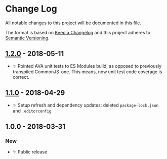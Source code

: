 # Change Log

All notable changes to this project will be documented in this file.

The format is based on [Keep a Changelog](http://keepachangelog.com/)
and this project adheres to [Semantic Versioning](http://semver.org/).

## [1.2.0] - 2018-05-11

* ✨ Pointed AVA unit tests to ES Modules build, as opposed to previously transpiled CommonJS-one. This means, now unit test code coverage is correct.

## [1.1.0] - 2018-04-29

* ✨ Setup refresh and dependency updates: deleted `package-lock.json` and `.editorconfig`

## 1.0.0 - 2018-03-31

### New

* ✨ Public release

[1.1.0]: https://github.com/codsen/array-of-arrays-into-ast/compare/v1.0.2...v1.1.0
[1.2.0]: https://github.com/codsen/array-of-arrays-into-ast/compare/v1.1.2...v1.2.0
